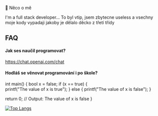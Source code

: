 <picture>
<source 
  srcset="https://github-readme-stats.vercel.app/api?username=atrovski&show_icons=true&theme=dark"
  media="(prefers-color-scheme: dark)"
/>
<source
# Seva kapitane 🤑
Jsem atrovski a jsem wannabe programator ze spse
https://spsehavirov.cz/

## 🚀 Něco o mě
I'm a full stack developer... To byl vtip, jsem zbytecne useless a vsechny moje kody vypadaji jakoby je dělalo děcko z třetí třídy


## FAQ

#### Jak ses naučil programovat?

https://chat.openai.com/chat

#### Hodláš se věnovat programování i po škole?

int main() {
  bool x = false; 
  if (x == true) {   
    printf("The value of x is true");
  } else {
    printf("The value of x is false");
  }

  return 0;
  // Output: The value of x is false
} 

[![Top Langs](https://github-readme-stats.vercel.app/api/top-langs/?username=atrovski&hide=html&layout=compact&theme=dark)](https://github.com/atrovski/github-readme-stats)


